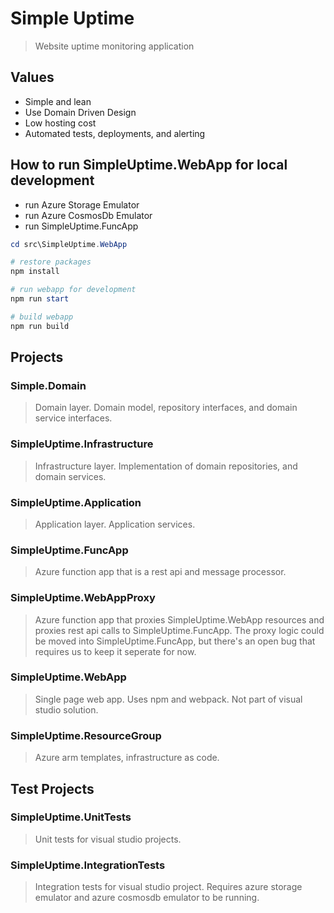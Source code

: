 # Simple Uptime
> Website uptime monitoring application


## Values
- Simple and lean
- Use Domain Driven Design
- Low hosting cost
- Automated tests, deployments, and alerting

## How to run SimpleUptime.WebApp for local development

- run Azure Storage Emulator
- run Azure CosmosDb Emulator
- run SimpleUptime.FuncApp

```powershell
cd src\SimpleUptime.WebApp

# restore packages 
npm install

# run webapp for development
npm run start

# build webapp
npm run build 
```

## Projects

### Simple.Domain
> Domain layer. Domain model, repository interfaces, and domain service interfaces.

### SimpleUptime.Infrastructure
> Infrastructure layer. Implementation of domain repositories, and domain services.

### SimpleUptime.Application
> Application layer. Application services.

### SimpleUptime.FuncApp
> Azure function app that is a rest api and message processor.

### SimpleUptime.WebAppProxy
> Azure function app that proxies SimpleUptime.WebApp resources and proxies rest api calls to SimpleUptime.FuncApp. The proxy logic could be moved into SimpleUptime.FuncApp, but there's an open bug that requires us to keep it seperate for now.

### SimpleUptime.WebApp
> Single page web app. Uses npm and webpack. Not part of visual studio solution.

### SimpleUptime.ResourceGroup
> Azure arm templates, infrastructure as code.

## Test Projects

### SimpleUptime.UnitTests
> Unit tests for visual studio projects.

### SimpleUptime.IntegrationTests
> Integration tests for visual studio project. Requires azure storage emulator and azure cosmosdb emulator to be running.